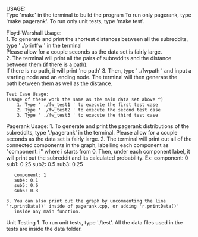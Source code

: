 USAGE:  
Type 'make' in the terminal to build the program
To run only pagerank, type 'make pagerank'.
To run only unit tests, type 'make test'.

Floyd-Warshall Usage:  
    1. To generate and print the shortest distances between all the subreddits, type ' ./printfw ' in the terminal  
       Please allow for a couple seconds as the data set is fairly large.  
    2. The terminal will print all the pairs of subreddits and the distance between them (if there is a path).     
        If there is no path, it will print 'no path'
    3. Then, type ' ./fwpath ' and input a starting node and an ending node. The terminal will then generate the  
       path between them as well as the distance.  

    Test Case Usage: 
    (Usage of these work the same as the main data set above ^) 
        1. Type ' ./fw_test1 ' to execute the first test case  
        2. Type ' ./fw_test2 ' to execute the second test case  
        3. Type ' ./fw_test3 ' to execute the third test case

Pagerank Usage:
    1. To generate and print the pagerank distributions of the subreddits, type './pagerank' in the terminal.
       Please allow for a couple seconds as the data set is fairly large.
    2. The terminal will print out all of the connected components in the graph, labelling each component as "component: i" where
       i starts from 0. Then, under each component label, it will print out the subreddit and its calculated probability.
       Ex:
       component: 0
       sub1: 0.25
       sub2: 0.5
       sub3: 0.25

       component: 1
       sub4: 0.1
       sub5: 0.6
       sub6: 0.3

    3. You can also print out the graph by uncommenting the line 'r.printData()' inside of pagerank.cpp, or adding 'r.printData()'     
       inside any main function.

Unit Testing
    1. To run unit tests, type './test'. All the data files used in the tests are inside the data folder.
